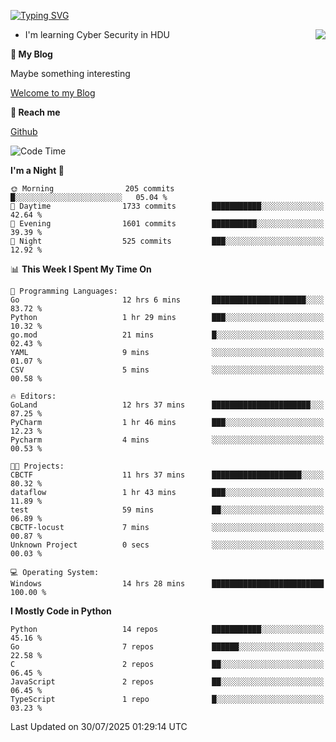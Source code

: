 [![Typing SVG](https://readme-typing-svg.herokuapp.com?font=Fira+Code&pause=1000&random=false&width=450&height=60&lines=Hello+%F0%9F%91%8B%F0%9F%8F%BB;I'm+JBNRZ)](https://git.io/typing-svg)

<a href="#">
  <img align="right" src="https://github-readme-stats.vercel.app/api?username=JBNRZ&show_icons=true&bg_color=15,f2f7fd,E0EAFC" />
</a>

- I'm learning Cyber Security in HDU

 **🌱 My Blog**

Maybe something interesting

[Welcome to my Blog](https://jbnrz.com.cn/)

 **💬 Reach me** 

[Github](https://github.com/JBNRZ)


<!--START_SECTION:waka-->
![Code Time](http://img.shields.io/badge/Code%20Time-1%2C338%20hrs%2049%20mins-blue)

**I'm a Night 🦉** 

```text
🌞 Morning                205 commits         █░░░░░░░░░░░░░░░░░░░░░░░░   05.04 % 
🌆 Daytime                1733 commits        ███████████░░░░░░░░░░░░░░   42.64 % 
🌃 Evening                1601 commits        ██████████░░░░░░░░░░░░░░░   39.39 % 
🌙 Night                  525 commits         ███░░░░░░░░░░░░░░░░░░░░░░   12.92 % 
```


📊 **This Week I Spent My Time On** 

```text
💬 Programming Languages: 
Go                       12 hrs 6 mins       █████████████████████░░░░   83.72 % 
Python                   1 hr 29 mins        ███░░░░░░░░░░░░░░░░░░░░░░   10.32 % 
go.mod                   21 mins             █░░░░░░░░░░░░░░░░░░░░░░░░   02.43 % 
YAML                     9 mins              ░░░░░░░░░░░░░░░░░░░░░░░░░   01.07 % 
CSV                      5 mins              ░░░░░░░░░░░░░░░░░░░░░░░░░   00.58 % 

🔥 Editors: 
GoLand                   12 hrs 37 mins      ██████████████████████░░░   87.25 % 
PyCharm                  1 hr 46 mins        ███░░░░░░░░░░░░░░░░░░░░░░   12.23 % 
Pycharm                  4 mins              ░░░░░░░░░░░░░░░░░░░░░░░░░   00.53 % 

🐱‍💻 Projects: 
CBCTF                    11 hrs 37 mins      ████████████████████░░░░░   80.32 % 
dataflow                 1 hr 43 mins        ███░░░░░░░░░░░░░░░░░░░░░░   11.89 % 
test                     59 mins             ██░░░░░░░░░░░░░░░░░░░░░░░   06.89 % 
CBCTF-locust             7 mins              ░░░░░░░░░░░░░░░░░░░░░░░░░   00.87 % 
Unknown Project          0 secs              ░░░░░░░░░░░░░░░░░░░░░░░░░   00.03 % 

💻 Operating System: 
Windows                  14 hrs 28 mins      █████████████████████████   100.00 % 
```

**I Mostly Code in Python** 

```text
Python                   14 repos            ███████████░░░░░░░░░░░░░░   45.16 % 
Go                       7 repos             ██████░░░░░░░░░░░░░░░░░░░   22.58 % 
C                        2 repos             ██░░░░░░░░░░░░░░░░░░░░░░░   06.45 % 
JavaScript               2 repos             ██░░░░░░░░░░░░░░░░░░░░░░░   06.45 % 
TypeScript               1 repo              █░░░░░░░░░░░░░░░░░░░░░░░░   03.23 % 
```




 Last Updated on 30/07/2025 01:29:14 UTC
<!--END_SECTION:waka-->

